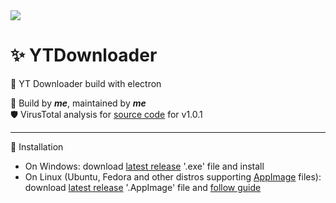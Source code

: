 <div style="margin-right: auto; margin-left:auto, diplay: block;"><img src="./src/images/icon.ico" /></div>

# ✨ YTDownloader
🎉 YT Downloader build with electron

🧶 Build by ***me***, maintained by ***me*** <br />
🛡️ VirusTotal analysis for [source code](https://www.virustotal.com/gui/url/ffb4c87001173733487e7b3d97cd498a09c7c088234a1a5f75f2357561eabb2e/) for v1.0.1

<hr />

🔴 Installation  
- On Windows: download [latest release](https://github.com/Bajojajo-xD/YTDownloader/releases/latest) '.exe' file and install
- On Linux (Ubuntu, Fedora and other distros supporting [AppImage](https://appimage.org/) files): download [latest release](https://github.com/Bajojajo-xD/YTDownloader/releases/latest) '.AppImage' file and [follow guide](https://fedoraproject.org/wiki/AppImage)
